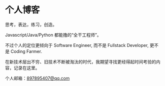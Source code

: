 # 个人博客

思考，表达，练习，创造。

Javascript/Java/Python 都能撸的“全干工程师”。

不过个人的定位更倾向于 Software Engineer, 而不是 Fullstack Developer, 更不是 Coding Farmer.

在新技术层出不穷、旧技术不断被淘汰的时代，我期望寻找更经得起时间考验的内容，记录在这里。

个人邮箱：897895407@qq.com 